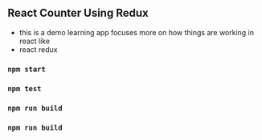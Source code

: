 ## React Counter Using Redux

- this is a demo learning app focuses more on how things are working in react like
- react redux

### `npm start`


### `npm test`


### `npm run build`


### `npm run build`
